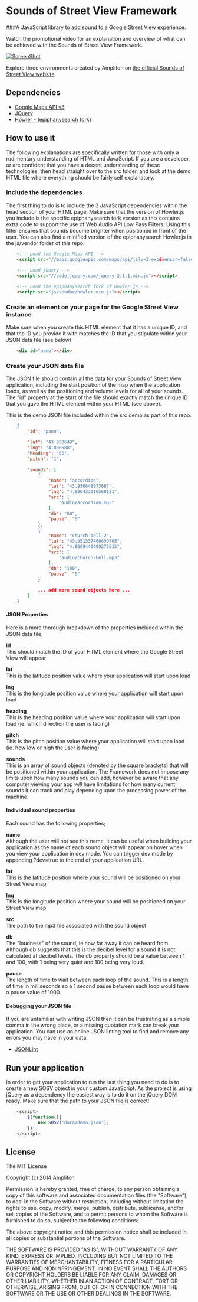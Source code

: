 # Sounds of Street View Framework

###A JavaScript library to add sound to a Google Street View experience.

Watch the promotional video for an explanation and overview of what can be achieved 
with the Sounds of Street View Framework.

[![ScreenShot](https://raw.githubusercontent.com/Amplifon/Sounds-of-Street-View-Framework/master/src/img/vimeo-img.jpg)](https://vimeo.com/101599212)

Explore three environments created by Amplifon on [the official Sounds of Street View website](http://www.amplifon.co.uk/sounds-of-street-view/).

## Dependencies

- [Google Maps API v3](https://developers.google.com/maps/documentation/javascript/basics)
- [JQuery](http://jquery.com/)
- [Howler - (epiphanysearch fork)](https://github.com/epiphanysearch/howler.js)

## How to use it

The following explanations are specifically written for those with only a 
rudimentary understanding of HTML and JavaScript. If you are a developer, or 
are confident that you have a decent understanding of these technologies, then 
head straight over to the src folder, and look at the demo HTML file where everything should 
be fairly self explanatory.

### Include the dependencies

The first thing to do is to include the 3 JavaScript dependencies within the head section 
of your HTML page. Make sure that the version of Howler.js you include is the specific 
epiphanysearch fork version as this contains extra code to support the 
use of Web Audio API Low Pass Filters. Using this filter ensures that sounds become brighter 
when positioned in front of the user. You can also find a minified version of the epiphanysearch 
Howler.js in the js/vendor folder of this repo.

```html
    <!-- Load the Google Maps API -->
    <script src="//maps.googleapis.com/maps/api/js?v=3.exp&sensor=false"></script>
    
    <!-- Load jQuery -->
    <script src="//code.jquery.com/jquery-2.1.1.min.js"></script>

    <!-- Load the epiphanysearch fork of Howler.js -->
    <script src="js/vendor/howler.min.js"></script>
```

### Create an element on your page for the Google Street View instance

Make sure when you create this HTML element that it has a unique ID, and that 
the ID you provide it with matches the ID that you stipulate within your JSON data 
file (see below)

```html
	<div id="pano"></div>
```

### Create your JSON data file

The JSON file should contain all the data for your Sounds of Street View application, including 
the start position of the map when the application loads, as well as the positioning and volume 
levels for all of your sounds. The "id" property at the start of the file should exactly match the 
unique ID that you gave the HTML element within your HTML (see above).

This is the demo JSON file included within the src demo as part of this repo.

```json
	{
	    "id": "pano",

	    "lat": "43.950649",
	    "lng": "4.806588",
	    "heading": "60",
	    "pitch": "1",
	    
	    "sounds": [
	        {
	            "name": "accordion",
	            "lat": "43.950648973687",
	            "lng": "4.806433016568121",
	            "src": [
	                "audio/accordian.mp3"
	            ],
	            "db": "80",
	            "pause": "0"
	        },
	        {
	            "name": "church-bell-2",
	            "lat": "43.951337460699705",
	            "lng": "4.8069440499275515",
	            "src": [
	                "audio/church-bell.mp3"
	            ],
	            "db": "100",
	            "pause": "0"
	        }

	        ... add more sound objects here ...
	    ]
	}
```
#### JSON Properties

Here is a more thorough breakdown of the properties included within the JSON data file;

**id**  
This should match the ID of your HTML element where the Google Street View will appear  

**lat**  
This is the latitude position value where your application will start upon load   

**lng**  
This is the longitude position value where your application will start upon load   

**heading**  
This is the heading position value where your application will start upon load (ie. which direction the user is facing)   

**pitch**  
This is the pitch position value where your application will start upon load (ie. how low or high the user is facing)   

**sounds**  
This is an array of sound objects (denoted by the square brackets) that will be positioned within your application. 
The Framework does not impose any limits upon how many sounds you can add, however be aware that any computer viewing 
your app *will* have limitations for how many current sounds it can track and play depending upon the processing 
power of the machine. 

#### Individual sound properties

Each sound has the following properties;

**name**  
Although the user will not see this name, it can be useful when building your application as 
the name of each sound object will appear on hover when you view your application in dev mode. 
You can trigger dev mode by appending ?dev=true to the end of your application URL.

**lat**  
This is the latitude position where your sound will be positioned on your Street View map  

**lng**  
This is the longitude position where your sound will be positioned on your Street View map  

**src**  
The path to the mp3 file associated with the sound object

**db**  
The "loudness" of the sound, ie how far away it can be heard from. Although db suggests 
that this is the decibel level for a sound it is not calculated at decibel levels. The db property 
should be a value between 1 and 100, with 1 being very quiet and 100 being very loud.

**pause**  
The length of time to wait between each loop of the sound. This is a length of time in 
milliseconds so a 1 second pause between each loop would have a pause value of 1000.

#### Debugging your JSON file

If you are unfamiliar with writing JSON then it can be frustrating as a simple comma in the wrong 
place, or a missing quotation mark can break your application. You can use an online JSON linting 
tool to find and remove any errors you may have in your data.

- [JSONLint](http://jsonlint.com/)

## Run your application

In order to get your application to run the last thing you need to do is to create a new 
SOSV object in your custom JavaScript. As the project is using jQuery as a dependency the easiest way 
is to do it on the jQuery DOM ready. Make sure that the path to your JSON file is correct!

```javascript
	<script>
        $(function(){
            new SOSV('data/demo.json');
        });
    </script>
```

## License

The MIT License

Copyright (c) 2014 Amplifon

Permission is hereby granted, free of charge, to any person obtaining a copy
of this software and associated documentation files (the "Software"), to deal
in the Software without restriction, including without limitation the rights
to use, copy, modify, merge, publish, distribute, sublicense, and/or sell
copies of the Software, and to permit persons to whom the Software is
furnished to do so, subject to the following conditions:

The above copyright notice and this permission notice shall be included in
all copies or substantial portions of the Software.

THE SOFTWARE IS PROVIDED "AS IS", WITHOUT WARRANTY OF ANY KIND, EXPRESS OR
IMPLIED, INCLUDING BUT NOT LIMITED TO THE WARRANTIES OF MERCHANTABILITY,
FITNESS FOR A PARTICULAR PURPOSE AND NONINFRINGEMENT. IN NO EVENT SHALL THE
AUTHORS OR COPYRIGHT HOLDERS BE LIABLE FOR ANY CLAIM, DAMAGES OR OTHER
LIABILITY, WHETHER IN AN ACTION OF CONTRACT, TORT OR OTHERWISE, ARISING FROM,
OUT OF OR IN CONNECTION WITH THE SOFTWARE OR THE USE OR OTHER DEALINGS IN
THE SOFTWARE.
